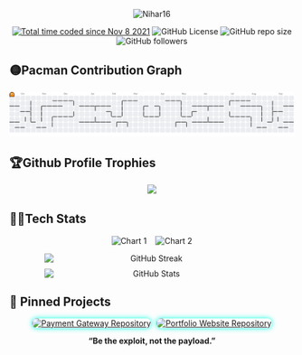 <p align = "center">
  <img src="https://socialify.git.ci/Nihar16/Nihar16/image?custom_description=This+is+my+portfolio.+Welcome+to+the+Backdoor.%0A%3E+_Code%2C+commit%2C+repeat%2C++automate%2C+build%2C+and+break+things+%E2%80%94+sometimes+in+that+order.&description=1&font=Source+Code+Pro&name=1&owner=1&pattern=Circuit+Board&theme=Auto" alt="Nihar16" width="640" height="320" />
</p>

<p align=center>
  <a href="https://wakatime.com/@5e2942a4-4e03-481e-bca8-c68202b906a9"><img src="https://wakatime.com/badge/user/5e2942a4-4e03-481e-bca8-c68202b906a9.svg" alt="Total time coded since Nov 8 2021" /></a>
  <img alt="GitHub License" src="https://img.shields.io/github/license/Nihar16/Nihar16">
  <img alt="GitHub repo size" src="https://img.shields.io/github/repo-size/Nihar16/Nihar16">
  <img alt="GitHub followers" src="https://img.shields.io/github/followers/Nihar16?label=Followers&logo=github&style=flat" />
</p>

## 🟡Pacman Contribution Graph

<p align="center">
  <picture>
    <source media="(prefers-color-scheme: dark)" srcset="https://raw.githubusercontent.com/Nihar16/Nihar16/output/pacman-contribution-graph-dark.svg">
    <source media="(prefers-color-scheme: light)" srcset="https://raw.githubusercontent.com/Nihar16/Nihar16/output/pacman-contribution-graph.svg">
    <img alt="pacman contribution graph" src="https://raw.githubusercontent.com/Nihar16/Nihar16/output/pacman-contribution-graph.svg">
  </picture>
</p>

## 🏆Github Profile Trophies
<p align = "center">
  <img src="https://github-profile-trophy.vercel.app/?username=Nihar16&no-bg=true&margin-w=10&margin-h=10" />
</p>

## 🧑‍💻Tech Stats

<p align="center">
   <img src="https://wakatime.com/share/@Nihar/27a9a79a-9b08-488b-8669-a7c69a37e133.svg" alt="Chart 1" width="415" />
  &nbsp;&nbsp;
  <img src="https://wakatime.com/share/@Nihar/9133d055-34a2-434e-8165-48b09d88df21.svg" alt="Chart 2" width="415" />
</p>

<div align="center" style="display: flex; flex-wrap: wrap; justify-content: center; gap: 10px;">

  <!-- GitHub Streak (Not Clickable) -->
  <img class="glow-card" src="https://git-hub-streak-stats.vercel.app?user=Nihar16&theme=transparent&hide_border=true&date_format=j%20M%5B%20Y%5D" alt="GitHub Streak" width="380" />

  <!-- GitHub General Stats -->
  <img class="glow-card" src="https://github-readme-stats.vercel.app/api?username=Nihar16&show_icons=true&theme=transparent&count_private=true&hide_border=true" alt="GitHub Stats" width="380" />

</div>


## 📂 Pinned Projects

<div align="center" style="display: flex; flex-wrap: wrap; justify-content: center; gap: 10px;">

  <!-- Payment Gateway Repo -->
  <a href="https://github.com/Nihar16/Payment-Gateway" target="_blank" rel="noopener noreferrer">
    <img class="glow-card" src="https://github-readme-stats.vercel.app/api/pin/?username=Nihar16&repo=Payment-Gateway&theme=transparent&hide_border=true" style="box-shadow: 0 0 10px #00ffe0; border-radius: 8px;" alt="Payment Gateway Repository" width="380" />
  </a>

  <!-- Portfolio Website Repo -->
<a href="https://github.com/Nihar16/Nihar16.github.io" target="_blank" rel="noopener noreferrer">
  <img class="glow-card" src="https://github-readme-stats.vercel.app/api/pin/?username=Nihar16&repo=Nihar16.github.io&theme=transparent&hide_border=true" style="box-shadow: 0 0 10px #00ffe0; border-radius: 8px;" alt="Portfolio Website Repository" width="380" />
</a>


</div>




<p align="center">
  <b>“Be the exploit, not the payload.”</b>
</p>
